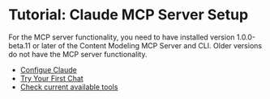 # Tutorial: Claude MCP Server Setup

For the MCP server functionality, you need to have installed version 1.0.0-beta.11 or later of the Content Modeling MCP Server and CLI. Older versions do not have the MCP server functionality.

- [Configue Claude](./configure-claude.md)
- [Try Your First Chat](./try-your-first-chat.md)
- [Check current available tools](../../mcp-tools/README.md)